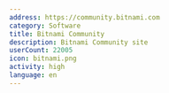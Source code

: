 ```yaml
---
address: https://community.bitnami.com
category: Software
title: Bitnami Community
description: Bitnami Community site
userCount: 22005
icon: bitnami.png
activity: high
language: en
---
```

